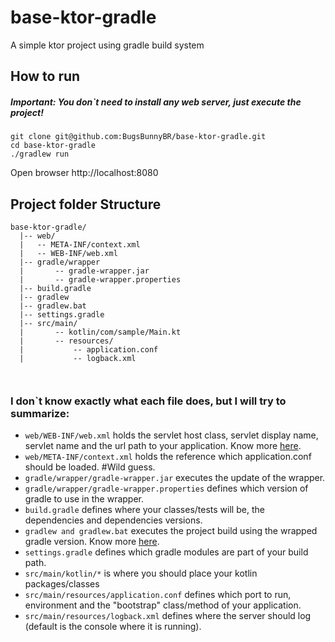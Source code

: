 # base-ktor-gradle
A simple ktor project using gradle build system

## How to run
##### Important: You don`t need to install any web server, just execute the project!

```shell
git clone git@github.com:BugsBunnyBR/base-ktor-gradle.git
cd base-ktor-gradle
./gradlew run
```

Open browser http://localhost:8080

## Project folder Structure

```
base-ktor-gradle/
  |-- web/
  |   -- META-INF/context.xml
  |   -- WEB-INF/web.xml
  |-- gradle/wrapper
  |       -- gradle-wrapper.jar
  |       -- gradle-wrapper.properties
  |-- build.gradle
  |-- gradlew
  |-- gradlew.bat
  |-- settings.gradle
  |-- src/main/
  |       -- kotlin/com/sample/Main.kt
  |       -- resources/
  |           -- application.conf
  |           -- logback.xml
  
  
```

### I don`t know exactly what each file does, but I will try to summarize:

 - `web/WEB-INF/web.xml` holds the servlet host class, servlet display name, servlet name and the url path to your application. Know more [here](https://docs.oracle.com/cd/E13222_01/wls/docs81/webapp/web_xml.html).
 - `web/META-INF/context.xml` holds the reference which application.conf should be loaded. #Wild guess.
 - `gradle/wrapper/gradle-wrapper.jar` executes the update of the wrapper.
 - `gradle/wrapper/gradle-wrapper.properties` defines which version of gradle to use in the wrapper.
 - `build.gradle` defines where your classes/tests will be, the dependencies and dependencies versions.
 - `gradlew and gradlew.bat` executes the project build using the wrapped gradle version. Know more [here](https://docs.gradle.org/current/userguide/gradle_wrapper.html).
 - `settings.gradle` defines which gradle modules are part of your build path.
 - `src/main/kotlin/*` is where you should place your kotlin packages/classes
 - `src/main/resources/application.conf` defines which port to run, environment and the "bootstrap" class/method of your application.
 - `src/main/resources/logback.xml` defines where the server should log (default is the console where it is running). 
 

 


  
